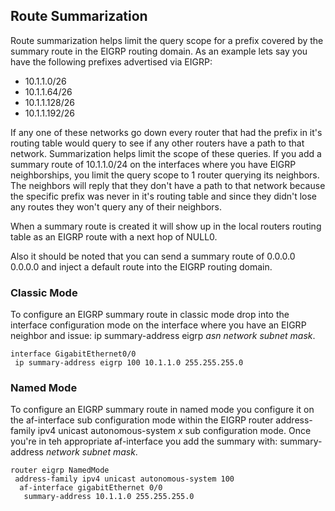 ## Route Summarization

Route summarization helps limit the query scope for a prefix covered by the summary route in the EIGRP routing domain. As an example lets say you have the following prefixes advertised via EIGRP:

* 10.1.1.0/26
* 10.1.1.64/26
* 10.1.1.128/26
* 10.1.1.192/26

If any one of these networks go down every router that had the prefix in it's routing table would query to see if any other routers have a path to that network. Summarization helps limit the scope of these queries. If you add a summary route of 10.1.1.0/24 on the interfaces where you have EIGRP neighborships, you limit the query scope to 1 router querying its neighbors. The neighbors will reply that they don't have a path to that network because the specific prefix was never in it's routing table and since they didn't lose any routes they won't query any of their neighbors.

When a summary route is created it will show up in the local routers routing table as an EIGRP route with a next hop of NULL0.

Also it should be noted that you can send a summary route of 0.0.0.0 0.0.0.0 and inject a default route into the EIGRP routing domain. 

### Classic Mode

To configure an EIGRP summary route in classic mode drop into the interface configuration mode on the interface where you have an EIGRP neighbor and issue: ip summary-address eigrp *asn* *network* *subnet mask*.

```
interface GigabitEthernet0/0
 ip summary-address eigrp 100 10.1.1.0 255.255.255.0
```
### Named Mode

To configure an EIGRP summary route in named mode you configure it on the af-interface sub configuration mode within the EIGRP router address-family ipv4 unicast autonomous-system *x* sub configuration mode. Once you're in teh appropriate af-interface you add the summary with: summary-address *network* *subnet mask*.

```
router eigrp NamedMode
 address-family ipv4 unicast autonomous-system 100
  af-interface gigabitEthernet 0/0
   summary-address 10.1.1.0 255.255.255.0
```
